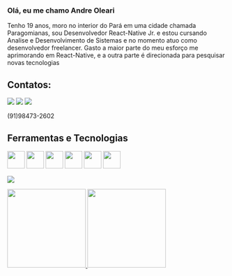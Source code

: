 ### Olá, eu me chamo Andre Oleari

Tenho 19 anos, moro no interior do Pará em uma cidade chamada Paragomianas, sou Desenvolvedor React-Native Jr. e estou cursando Analise e Desenvolvimento de Sistemas e no momento atuo como desenvolvedor freelancer.
Gasto a maior parte do meu esforço me aprimorando em React-Native, e a outra parte é direcionada para pesquisar novas tecnologias
## Contatos:
<div>
<a href="https://www.instagram.com/andreoleari/" target="_blank"><img src="https://img.shields.io/badge/-Instagram-%23E4405F?style=for-the-badge&logo=instagram&logoColor=white" target="_blank"></a>
<a href = "mailto:andre.oleari1@gmail.com"><img src="https://img.shields.io/badge/Gmail-D14836?style=for-the-badge&logo=gmail&logoColor=white" target="_blank"></a>
<a href="https://www.linkedin.com/in/andre-oleari-83406520b/ " target="_blank"><img src="https://img.shields.io/badge/-LinkedIn-%230077B5?style=for-the-badge&logo=linkedin&logoColor=white" target="_blank"></a>   
</div>
        

(91)98473-2602
## Ferramentas e Tecnologias

<img src="https://cdn.jsdelivr.net/gh/devicons/devicon/icons/javascript/javascript-plain.svg" width="40" height="40"/>      <img src="https://cdn.jsdelivr.net/gh/devicons/devicon/icons/react/react-original.svg" width="40" height="40"/>     <img src="https://cdn.jsdelivr.net/gh/devicons/devicon/icons/firebase/firebase-plain-wordmark.svg" width="40" height="40"/>      <img src="https://cdn.jsdelivr.net/gh/devicons/devicon/icons/git/git-plain-wordmark.svg" width="40" height="40"/>     <img src="https://cdn.jsdelivr.net/gh/devicons/devicon/icons/mysql/mysql-plain-wordmark.svg" width="40" height="40"/>     <img src="https://cdn.jsdelivr.net/gh/devicons/devicon/icons/vscode/vscode-original-wordmark.svg" width="40" height="40"/>            
   
![](https://raw.githubusercontent.com/AndreOleari015/AndreOleari015/output/github-contribution-grid-snake-dark.svg#gh-dark-mode-only)

   
 <div>
<a href="https://github.com/AndreOleari015">
<img height="180em" src="https://github-readme-stats.vercel.app/api/top-langs/?username=AndreOleari015&layout=compact&langs_count=7&theme=dracula"/>
<img height="180em" src="https://github-readme-stats.vercel.app/api?username=AndreOleari015&show_icons=true&theme=dracula&include_all_commits=true&count_private=true"/>
</div>
